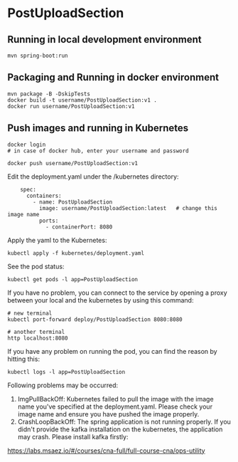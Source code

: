 # PostUploadSection

## Running in local development environment

```
mvn spring-boot:run
```

## Packaging and Running in docker environment

```
mvn package -B -DskipTests
docker build -t username/PostUploadSection:v1 .
docker run username/PostUploadSection:v1
```

## Push images and running in Kubernetes

```
docker login 
# in case of docker hub, enter your username and password

docker push username/PostUploadSection:v1
```

Edit the deployment.yaml under the /kubernetes directory:
```
    spec:
      containers:
        - name: PostUploadSection
          image: username/PostUploadSection:latest   # change this image name
          ports:
            - containerPort: 8080

```

Apply the yaml to the Kubernetes:
```
kubectl apply -f kubernetes/deployment.yaml
```

See the pod status:
```
kubectl get pods -l app=PostUploadSection
```

If you have no problem, you can connect to the service by opening a proxy between your local and the kubernetes by using this command:
```
# new terminal
kubectl port-forward deploy/PostUploadSection 8080:8080

# another terminal
http localhost:8080
```

If you have any problem on running the pod, you can find the reason by hitting this:
```
kubectl logs -l app=PostUploadSection
```

Following problems may be occurred:

1. ImgPullBackOff:  Kubernetes failed to pull the image with the image name you've specified at the deployment.yaml. Please check your image name and ensure you have pushed the image properly.
1. CrashLoopBackOff: The spring application is not running properly. If you didn't provide the kafka installation on the kubernetes, the application may crash. Please install kafka firstly:

https://labs.msaez.io/#/courses/cna-full/full-course-cna/ops-utility

